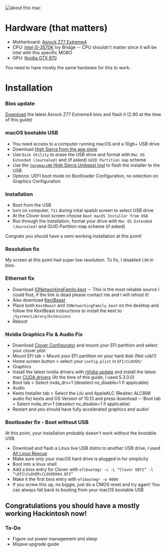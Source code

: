 ![about this mac](~posts/asrock_z77_extreme4_gtx_970_high_sierra_hackintosh/aboutthismac.png)

# Hardware (that matters)
- Motherboard: [Asrock Z77 Extreme4](https://www.asrock.com/mb/Intel/Z77%20Extreme4/)
- CPU: [Intel i5-3570K](https://ark.intel.com/products/65520) Ivy Bridge -- CPU shouldn't matter since it will be intel with this specific MOBO
- GPU: [Nvidia GTX 970](https://www.geforce.com/hardware/desktop-gpus/geforce-gtx-970)

You need to have mostly the same hardware for this to work. 

# Installation

### Bios update
[Download](https://www.asrock.com/mb/Intel/Z77%20Extreme4/#BIOS) the latest Asrock Z77 Extreme4 bios and flash it (2.90 at the time of this guide)


### macOS bootable USB
- You need access to a computer running macOS and a 10gb+ USB drive
- Download [High Sierra from the app store](https://itunes.apple.com/us/app/macos-high-sierra/id1246284741?mt=12&l=en-us&ls=1)
- Use `Disk Utility` to erase the USB drive and format with `Mac OS Extended (Journaled)` and (if asked) `GUID Partition map` scheme 
- Use the [`tonymacx86` High Sierra Unibeast tool](https://www.tonymacx86.com/resources/unibeast-8-3-2-high-sierra.383/) to flash the installer to the USB
 - Options: UEFI boot mode on Bootloader Configuration, no selection on Graphics Configuration


### Installation
- Boot from the USB 
 - turn on computer, `f11` during inital spalsh screen to select USB drive
- At the Clover boot screen choose `Boot macOS Installer from USB`
- Run through the installation, format your drive with `Mac OS Extended (Journaled)` and GUID Partition map scheme (if asked)

Congrats you should have a semi working installation at this point!


### Resolution fix
My screen at this point had super low resolution. To fix, I disabled `CSM` in bios.


### Ethernet fix
- Download [IONetworkingFamily.kext](https://www.tonymacx86.com/attachments/ionetworkingfamily-kext-zip.136513/) 
-- This is the most reliable source I could find, if the link is dead please contact me and I will rehost it!
- Also download [KextBeast](https://www.tonymacx86.com/resources/kextbeast.32/)
- Place both `KextBeast` and `IONetworkingFamily.kext` on the desktop and follow the KextBeast instructions to install the kext to `/System/Library/Extensions`
- Reboot


### Nvidia Graphics Fix & Audio Fix
- Download [Clover Configurator](https://mackie100projects.altervista.org/download-clover-configurator/) and mount your EFI partition and select your clover plist
 - Mount EFI tab > Mount your EFI partition on your hard disk (Not usb!!)
 - Home screen button > select your `config.plist` in `EFI/CLOVER/`
- Graphics
 - Install the latest nvidia drivers with [nVidia update](https://github.com/Benjamin-Dobell/nvidia-update) and install the latest mac [CUDA drivers](https://www.nvidia.com/object/mac-driver-archive.html)
(At the time of this guide, I used 5.3.0.0)
 - Boot tab > Select nvda_drv=1 (deselect nv_disable=1 if applicable)
- Audio
 - Kexts Installer tab > Select the Lilu and AppleALC (Realtec ALC898 audio fix) kexts and OS Version of 10.13 and press download -- Boot tab > Select nvda_drv=1 (deselect nv_disable=1 if applicable)
- Restart and you should have fully accelerated graphics and audio!

### Bootloader fix - Boot without USB 
At this point, your installation probably doesn't work without the bootable USB. 
- Download and flash a Linux live USB distro to another USB drive, I used [Alt Linux Rescue](https://en.altlinux.org/Rescue)
- Make sure only your macOS hard drive is plugged in for simplicity
- Boot into a linux shell
- Add a bios entry for Clover with `efibootmgr -c -L “Clover UEFI” -l “\EFI\CLOVER\CLOVERX64.EFI”`
- Make it the first bios entry with `efibootmgr -o 0000`
- If you screw this up, no biggie, just do a CMOS reset and try again! You can always fall back to booting from your macOS bootable USB

## Congratulations you should have a mostly working Hackintosh now! 

### To-Do
- Figure out power management and sleep
- Mojave upgrade guide
